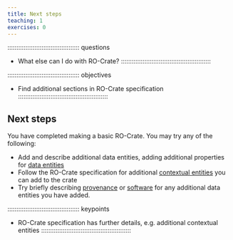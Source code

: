 ```yaml
---
title: Next steps
teaching: 1
exercises: 0
---
```

:::::::::::::::::::::::::::::::::::::::: questions
- What else can I do with RO-Crate?
::::::::::::::::::::::::::::::::::::::::::::::::::

:::::::::::::::::::::::::::::::::::::::: objectives
- Find additional sections in RO-Crate specification
::::::::::::::::::::::::::::::::::::::::::::::::::

## Next steps

You have completed making a basic RO-Crate. You may try any of the following:

- Add and describe additional data entities,
  adding additional properties for [data entities](https://www.researchobject.org/ro-crate/1.1/data-entities.html)
- Follow the RO-Crate specification for additional [contextual entities](https://www.researchobject.org/ro-crate/1.1/contextual-entities.html) you can add to the crate
- Try briefly describing [provenance](https://www.researchobject.org/ro-crate/1.1/provenance.html)
  or [software](https://www.researchobject.org/ro-crate/1.1/workflows.html) for any additional data entities you have added.

:::::::::::::::::::::::::::::::::::::::: keypoints
- RO-Crate specification has further details, e.g. additional contextual entities
::::::::::::::::::::::::::::::::::::::::::::::::::

